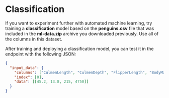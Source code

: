 # Classification

If you want to experiment further with automated machine learning, try training a **classification** model based on the **penguins.csv** file that was included in the **ml-data.zip** archive you downloaded previously. Use all of the columns in this dataset.

After training and deploying a classification model, you can test it in the endpoint with the following JSON:

```json
{
  "input_data": {
    "columns": ["CulmenLength", "CulmenDepth", "FlipperLength", "BodyMass"],
    "index": [0],
    "data": [[45.2, 13.8, 215, 4750]]
  }
}
```

